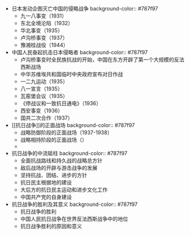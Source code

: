 - 日本发动企图灭亡中国的侵略战争
  background-color:: #787f97
	- 九一八事变（1931）
	- 东北全境沦陷（1932）
	- 华北事变（1935）
	- 卢沟桥事变（1937）
	- 豫湘桂战役（1944）
- 中国人民奋起抗击日本侵略者
  background-color:: #787f97
	- 卢沟桥事变时全民族抗战的开始，中国在东方开辟了第一个大规模的反法西斯战场
	- 中华苏维埃共和国临时中央政府宣布对日作战
	- 一二九运动（1935）
	- 八一宣言（1935）
	- 瓦窑堡会议（1935）
	- 《停战议和一致抗日通电》（1936）
	- 西安事变（1936）
	- 国共二次合作（1937）
- [[抗日战争]]的正面战场
  background-color:: #787f97
	- 战略防御阶段的正面战场（1937-1938）
	- 战略相持阶段的正面战场（）
	-
- 抗日战争的中流砥柱
  background-color:: #787f97
	- 全面抗战路线和持久战的战略总方针
	- 敌后战场的开辟与游击战争的发展
	- 坚持抗战、团结、进步的方针
	- 抗日民主根据地的建设
	- 大后方的抗日民主运动和进步文化工作
	- 中国共产党的自身建设
- 抗日战争的胜利及其意义
  background-color:: #787f97
	- 抗日战争的胜利
	- 中国人民抗日战争在世界反法西斯战争中的地位
	- 抗日战争胜利的原因和意义